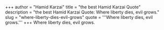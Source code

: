 +++
author = "Hamid Karzai"
title = "the best Hamid Karzai Quote"
description = "the best Hamid Karzai Quote: Where liberty dies, evil grows."
slug = "where-liberty-dies-evil-grows"
quote = '''Where liberty dies, evil grows.'''
+++
Where liberty dies, evil grows.
